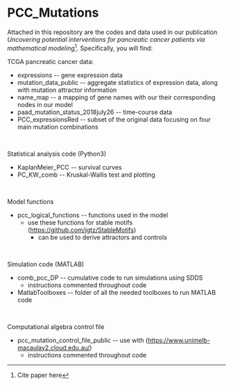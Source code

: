 # PCC_Mutations

Attached in this repository are the codes and data used in our publication *Uncovering potential interventions for pancreatic cancer patients via mathematical modeling*[^1]. Specifically, you will find:

TCGA pancreatic cancer data: 
- expressions -- gene expression data
- mutation_data_public -- aggregate statistics of expression data, along with mutation attractor information
- name_map -- a mapping of gene names with our their corresponding nodes in our model
- paad_mutation_status_2018july26 -- time-course data
- PCC_expressionsRed -- subset of the original data focusing on four main mutation combinations

<br />

Statistical analysis code (Python3)
- KaplanMeier_PCC -- survival curves
- PC_KW_comb -- Kruskal-Wallis test and plotting 

<br />

Model functions
- pcc_logical_functions -- functions used in the model
  - use these functions for stable motifs (https://github.com/jgtz/StableMotifs)
    - can be used to derive attractors and controls

<br />

Simulation code (MATLAB)
- comb_pcc_DP -- cumulative code to run simulations using SDDS
    - instructions commented throughout code
- MatlabToolboxes -- folder of all the needed toolboxes to run MATLAB code

<br />

Computational algebra control file
- pcc_mutation_control_file_public -- use with (https://www.unimelb-macaulay2.cloud.edu.au/)
  - instructions commented throughout code




[^1]: Cite paper here

